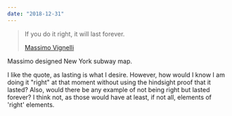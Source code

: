 ```yaml
---
date: "2018-12-31"
---
```


> If you do it right, it will last forever.
> 
> [Massimo Vignelli](https://eyeondesign.aiga.org/massimo-vignelli-design-quote-if-you-do-it-right-it-will-last-forever/)

Massimo designed New York subway map.

I like the quote, as lasting is what I desire. However, how would I know I am doing it "right" at that moment without using the hindsight proof that it lasted? Also, would there be any example of not being right but lasted forever? I think not, as those would have at least, if not all, elements of 'right' elements. 

